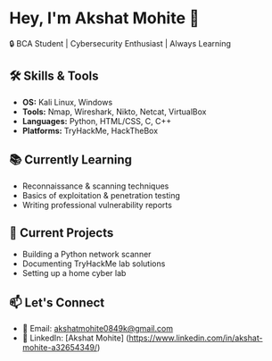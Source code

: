 # Hey, I'm Akshat Mohite 👋

🔒 BCA Student | Cybersecurity Enthusiast | Always Learning

## 🛠️ Skills & Tools
- **OS:** Kali Linux, Windows
- **Tools:** Nmap, Wireshark, Nikto, Netcat, VirtualBox
- **Languages:** Python, HTML/CSS, C, C++
- **Platforms:** TryHackMe, HackTheBox

## 📚 Currently Learning
- Reconnaissance & scanning techniques
- Basics of exploitation & penetration testing
- Writing professional vulnerability reports

## 🔭 Current Projects
- Building a Python network scanner
- Documenting TryHackMe lab solutions
- Setting up a home cyber lab

## 📫 Let's Connect
- 📧 Email: akshatmohite0849k@gmail.com
- 💼 LinkedIn: [Akshat Mohite] (https://www.linkedin.com/in/akshat-mohite-a32654349/)
